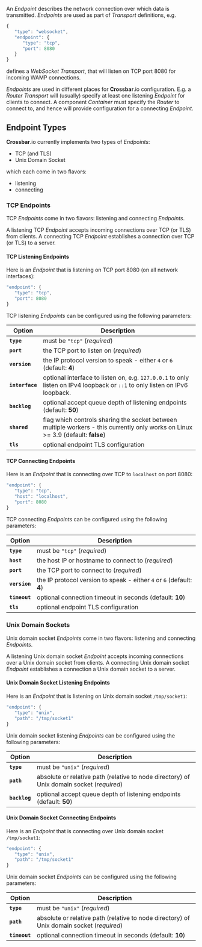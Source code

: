 An *Endpoint* describes the network connection over which data is transmitted. *Endpoints* are used as part of *Transport* definitions, e.g.

``` javascript
{
   "type": "websocket",
   "endpoint": {
      "type": "tcp",
      "port": 8080
   }
}
```

defines a *WebSocket Transport*, that will listen on TCP port 8080 for incoming WAMP connections.

*Endpoints* are used in different places for **Crossbar**.io configuration. E.g. a *Router* *Transport* will (usually) specify at least one listening *Endpoint* for clients to connect. A component *Container* must specify the *Router* to connect to, and hence will provide configuration for a connecting *Endpoint*.

## Endpoint Types

**Crossbar**.io currently implements two types of *Endpoints*:

* TCP (and TLS)
* Unix Domain Socket

which each come in two flavors:

* listening
* connecting


### TCP Endpoints

TCP *Endpoints* come in two flavors: listening and connecting *Endpoints*.

A listening TCP *Endpoint* accepts incoming connections over TCP (or TLS) from clients. A connecting TCP *Endpoint* establishes a connection over TCP (or TLS) to a server.

#### TCP Listening Endpoints

Here is an *Endpoint* that is listening on TCP port 8080 (on all network interfaces):

```javascript
"endpoint": {
   "type": "tcp",
   "port": 8080
}
```

TCP listening *Endpoints* can be configured using the following parameters:

Option | Description
-----|------
**`type`** | must be `"tcp"` (*required*)
**`port`** | the TCP port to listen on (*required*)
**`version`** | the IP protocol version to speak - either `4` or `6` (default: **4**)
**`interface`** | optional interface to listen on, e.g. `127.0.0.1` to only listen on IPv4 loopback or `::1` to only listen on IPv6 loopback.
**`backlog`** | optional accept queue depth of listening endpoints (default: **50**)
**`shared`** | flag which controls sharing the socket between multiple workers - this currently only works on Linux >= 3.9 (default: **false**)
**`tls`** | optional endpoint TLS configuration

#### TCP Connecting Endpoints

Here is an *Endpoint* that is connecting over TCP to `localhost` on port 8080:

```javascript
"endpoint": {
   "type": "tcp",
   "host": "localhost",
   "port": 8080
}
```

TCP connecting *Endpoints* can be configured using the following parameters:

Option | Description
-----|------
**`type`** | must be `"tcp"` (*required*)
**`host`** | the host IP or hostname to connect to (*required*)
**`port`** | the TCP port to connect to (*required*)
**`version`** | the IP protocol version to speak - either `4` or `6` (default: **4**)
**`timeout`** | optional connection timeout in seconds (default: **10**)
**`tls`** | optional endpoint TLS configuration

### Unix Domain Sockets

Unix domain socket *Endpoints* come in two flavors: listening and connecting *Endpoints*.

A listening Unix domain socket *Endpoint* accepts incoming connections over a Unix domain socket from clients. A connecting Unix domain socket *Endpoint* establishes a connection a Unix domain socket to a server.

#### Unix Domain Socket Listening Endpoints

Here is an *Endpoint* that is listening on Unix domain socket `/tmp/socket1`:

```javascript
"endpoint": {
   "type": "unix",
   "path": "/tmp/socket1"
}
```

Unix domain socket listening *Endpoints* can be configured using the following parameters:

Option | Description
-----|------
**`type`** | must be `"unix"` (*required*)
**`path`** | absolute or relative path (relative to node directory) of Unix domain socket (*required*)
**`backlog`** | optional accept queue depth of listening endpoints (default: **50**)

#### Unix Domain Socket Connecting Endpoints

Here is an *Endpoint* that is connecting over Unix domain socket `/tmp/socket1`:

```javascript
"endpoint": {
   "type": "unix",
   "path": "/tmp/socket1"
}
```

Unix domain socket *Endpoints* can be configured using the following parameters:

Option | Description
-----|------
**`type`** | must be `"unix"` (*required*)
**`path`** | absolute or relative path (relative to node directory) of Unix domain socket (*required*)
**`timeout`** | optional connection timeout in seconds (default: **10**)
